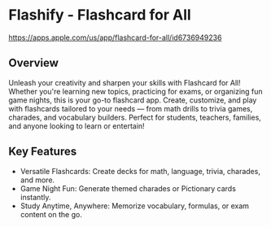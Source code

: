 # Flashify - Flashcard for All

https://apps.apple.com/us/app/flashcard-for-all/id6736949236

## Overview

Unleash your creativity and sharpen your skills with Flashcard for All! Whether you're learning new topics, practicing for exams, or organizing fun game nights, this is your go-to flashcard app. Create, customize, and play with flashcards tailored to your needs — from math drills to trivia games, charades, and vocabulary builders. Perfect for students, teachers, families, and anyone looking to learn or entertain!

## Key Features
* Versatile Flashcards: Create decks for math, language, trivia, charades, and more.
* Game Night Fun: Generate themed charades or Pictionary cards instantly.
* Study Anytime, Anywhere: Memorize vocabulary, formulas, or exam content on the go.
